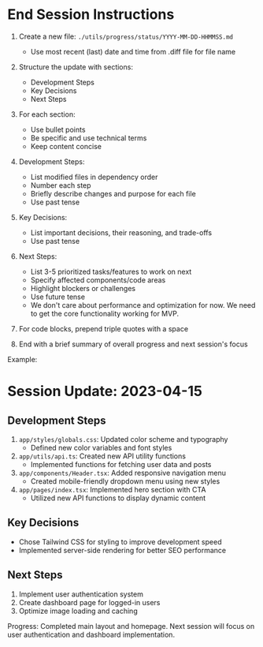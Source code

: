# End Session Instructions

1. Create a new file: `./utils/progress/status/YYYY-MM-DD-HHMMSS.md`

   - Use most recent (last) date and time from .diff file for file name

2. Structure the update with sections:

   - Development Steps
   - Key Decisions
   - Next Steps

3. For each section:

   - Use bullet points
   - Be specific and use technical terms
   - Keep content concise

4. Development Steps:

   - List modified files in dependency order
   - Number each step
   - Briefly describe changes and purpose for each file
   - Use past tense

5. Key Decisions:

   - List important decisions, their reasoning, and trade-offs
   - Use past tense

6. Next Steps:

   - List 3-5 prioritized tasks/features to work on next
   - Specify affected components/code areas
   - Highlight blockers or challenges
   - Use future tense
   - We don't care about performance and optimization for now. We need to get the core functionality working for MVP.

7. For code blocks, prepend triple quotes with a space

8. End with a brief summary of overall progress and next session's focus

Example:

# Session Update: 2023-04-15

## Development Steps

1. `app/styles/globals.css`: Updated color scheme and typography
   - Defined new color variables and font styles
2. `app/utils/api.ts`: Created new API utility functions
   - Implemented functions for fetching user data and posts
3. `app/components/Header.tsx`: Added responsive navigation menu
   - Created mobile-friendly dropdown menu using new styles
4. `app/pages/index.tsx`: Implemented hero section with CTA
   - Utilized new API functions to display dynamic content

## Key Decisions

- Chose Tailwind CSS for styling to improve development speed
- Implemented server-side rendering for better SEO performance

## Next Steps

1. Implement user authentication system
2. Create dashboard page for logged-in users
3. Optimize image loading and caching

Progress: Completed main layout and homepage. Next session will focus on user authentication and dashboard implementation.
